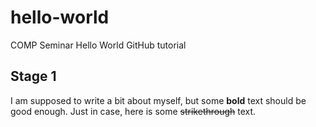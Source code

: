 # hello-world
COMP Seminar Hello World GitHub tutorial
## Stage 1
I am supposed to write a bit about myself, but some **bold** text should be good enough. Just in case, here is some ~~strikethrough~~ text.
